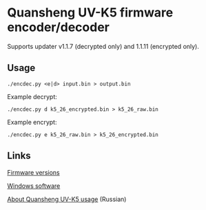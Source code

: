# Quansheng UV-K5 firmware encoder/decoder

Supports updater v1.1.7 (decrypted only) and 1.1.11 (encrypted only).

## Usage

```
./encdec.py <e|d> input.bin > output.bin
```

Example decrypt:

```
./encdec.py d k5_26_encrypted.bin > k5_26_raw.bin
```

Example encrypt:

```
./encdec.py e k5_26_raw.bin > k5_26_encrypted.bin
```

## Links

[Firmware versions](https://drive.google.com/drive/folders/1GXWjiW0geMiAnVxWpm5rf6OUlXT43ZzB?usp=share_link)

[Windows software](https://drive.google.com/drive/folders/1rpQGXZpt3b9hQrC_2rx-hFjnlO8SdsRb?usp=sharing)

[About Quansheng UV-K5 usage](https://mikhail-yudin.ru/notes/quansheng-uv-k5-opyt-raboty/) (Russian)
